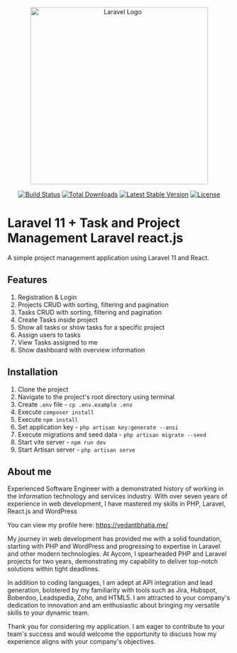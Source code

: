 <p align="center"><a href="https://laravel.com" target="_blank"><img src="https://raw.githubusercontent.com/laravel/art/master/logo-lockup/5%20SVG/2%20CMYK/1%20Full%20Color/laravel-logolockup-cmyk-red.svg" width="400" alt="Laravel Logo"></a></p>

<p align="center">
<a href="https://github.com/laravel/framework/actions"><img src="https://github.com/laravel/framework/workflows/tests/badge.svg" alt="Build Status"></a>
<a href="https://packagist.org/packages/laravel/framework"><img src="https://img.shields.io/packagist/dt/laravel/framework" alt="Total Downloads"></a>
<a href="https://packagist.org/packages/laravel/framework"><img src="https://img.shields.io/packagist/v/laravel/framework" alt="Latest Stable Version"></a>
<a href="https://packagist.org/packages/laravel/framework"><img src="https://img.shields.io/packagist/l/laravel/framework" alt="License"></a>
</p>

# Laravel 11 + Task and Project Management Laravel react.js

A simple project management application using Laravel 11 and React.

## Features
1. Registration & Login
2. Projects CRUD with sorting, filtering and pagination
3. Tasks CRUD with sorting, filtering and pagination
4. Create Tasks inside project
5. Show all tasks or show tasks for a specific project
6. Assign users to tasks
7. View Tasks assigned to me
8. Show dashboard with overview information

## Installation
1. Clone the project
2. Navigate to the project's root directory using terminal
3. Create `.env` file - `cp .env.example .env`
4. Execute `composer install`
5. Execute `npm install`
6. Set application key - `php artisan key:generate --ansi`
7. Execute migrations and seed data - `php artisan migrate --seed`
8. Start vite server - `npm run dev`
9. Start Artisan server - `php artisan serve`

## About me 

Experienced Software Engineer with a demonstrated history of working in the information technology and services industry. With over seven years of experience in web development, I have mastered my skills in PHP, Laravel, React.js and WordPress

You can view my profile here: https://vedantbhatia.me/

My journey in web development has provided me with a solid foundation, starting with PHP and WordPress and progressing to expertise in Laravel and other modern technologies. At Aycom, I spearheaded PHP and Laravel projects for two years, demonstrating my capability to deliver top-notch solutions within tight deadlines.

In addition to coding languages, I am adept at API integration and lead generation, bolstered by my familiarity with tools such as Jira, Hubspot, Boberdoo, Leadspedia, Zoho, and HTML5. I am attracted to your company's dedication to innovation and am enthusiastic about bringing my versatile skills to your dynamic team.

Thank you for considering my application. I am eager to contribute to your team's success and would welcome the opportunity to discuss how my experience aligns with your company's objectives.


